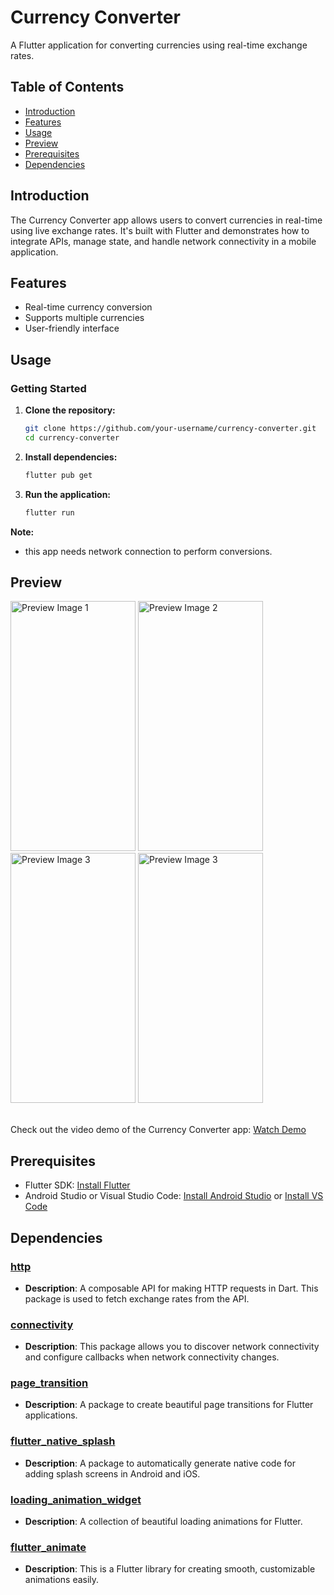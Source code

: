 # Currency Converter

A Flutter application for converting currencies using real-time exchange rates.

## Table of Contents
- [Introduction](#introduction)
- [Features](#features)
- [Usage](#usage)
- [Preview](#preview)
- [Prerequisites](#prerequisites)
- [Dependencies](#dependencies)


## Introduction

The Currency Converter app allows users to convert currencies in real-time using live exchange rates. It's built with Flutter and demonstrates how to integrate APIs, manage state, and handle network connectivity in a mobile application.


## Features

- Real-time currency conversion
- Supports multiple currencies
- User-friendly interface


## Usage

### Getting Started

1. **Clone the repository:**
   ```sh
   git clone https://github.com/your-username/currency-converter.git
   cd currency-converter

2. **Install dependencies:**
   ```sh
   flutter pub get

3. **Run the application:**
   ```sh
   flutter run

**Note:**
- this app needs network connection to perform conversions.

## Preview
<img src="https://github.com/user-attachments/assets/c282b970-0d60-4bc9-8579-a454085a1cf3" alt="Preview Image 1" width="200" height="400"/>
<img src="https://github.com/user-attachments/assets/bf7d0b59-c5be-480e-8a75-9b928e87f44a" alt="Preview Image 2" width="200" height="400"/>
<img src="https://github.com/user-attachments/assets/14a06800-a3a1-46c0-8437-21fa55480737" alt="Preview Image 3" width="200" height="400"/>
<img src="https://github.com/user-attachments/assets/66b1c514-f37e-4b8c-a16e-0ae1325ac070" alt="Preview Image 3" width="200" height="400"/><br><br>

Check out the video demo of the Currency Converter app: [Watch Demo](https://github.com/user-attachments/assets/60b4385c-fe04-4d40-ad79-8ec1efd78cc6)




## Prerequisites

- Flutter SDK: [Install Flutter](https://flutter.dev/docs/get-started/install)
- Android Studio or Visual Studio Code: [Install Android Studio](https://developer.android.com/studio) or [Install VS Code](https://code.visualstudio.com/)


## Dependencies

### [http](https://pub.dev/packages/http)
- **Description**: A composable API for making HTTP requests in Dart. This package is used to fetch exchange rates from the API.

### [connectivity](https://pub.dev/packages/connectivity)
- **Description**: This package allows you to discover network connectivity and configure callbacks when network connectivity changes.

### [page_transition](https://pub.dev/packages/page_transition)
- **Description**: A package to create beautiful page transitions for Flutter applications.

### [flutter_native_splash](https://pub.dev/packages/flutter_native_splash)
- **Description**: A package to automatically generate native code for adding splash screens in Android and iOS.

### [loading_animation_widget](https://pub.dev/packages/loading_animation_widget)
- **Description**: A collection of beautiful loading animations for Flutter.

### [flutter_animate](https://pub.dev/packages/flutter_animate)
- **Description**: This is a Flutter library for creating smooth, customizable animations easily.




